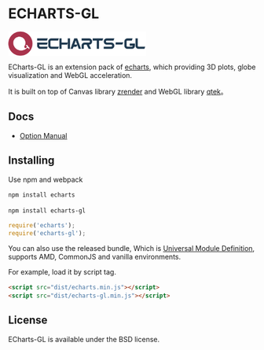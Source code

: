 # ECHARTS-GL

<a href="http://echarts.baidu.com">
    <img style="vertical-align: top;" src="./asset/logo.png?raw=true" alt="logo" height="50px">
</a>

ECharts-GL is an extension pack of [echarts](http://echarts.baidu.com), which providing 3D plots, globe visualization and WebGL acceleration.

It is built on top of Canvas library [zrender](https://github.com/ecomfe/zrender) and WebGL library [qtek](https://github.com/pissang/qtek)。

## Docs

+ [Option Manual](https://ecomfe.github.io/echarts-doc/public/cn/option-gl.html)

## Installing

Use npm and webpack

```
npm install echarts

npm install echarts-gl
```

```js
require('echarts');
require('echarts-gl');
```

You can also use the released bundle, Which is [Universal Module Definition](https://github.com/umdjs/umd), supports AMD, CommonJS and vanilla environments.

For example, load it by script tag.
```html
<script src="dist/echarts.min.js"></script>
<script src="dist/echarts-gl.min.js"></script>
```


## License

ECharts-GL is available under the BSD license.